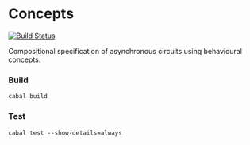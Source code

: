 # Concepts

[![Build Status](https://travis-ci.org/tuura/concepts.svg?branch=master)](https://travis-ci.org/tuura/concepts)

Compositional specification of asynchronous circuits using behavioural
concepts.

### Build

	cabal build

### Test

	cabal test --show-details=always
